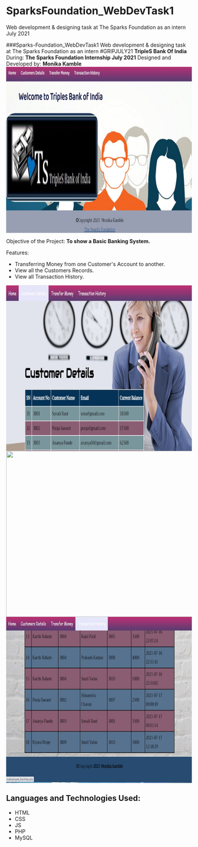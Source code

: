 # SparksFoundation_WebDevTask1
Web development &amp; designing task at The Sparks Foundation as an intern July 2021

###Sparks-Foundation_WebDevTask1
Web development &amp; designing task at The Sparks Foundation as an intern #GRIPJULY21
<b>TripleS Bank Of India</b>
During: <b>The Sparks Foundation Internship July 2021</b>
Designed and Developed by: <b>Monika Kamble</b>
<img src="images/sprk.jpg" height="450px" width="850px" align="center">

Objective of the Project:
<b>To show a Basic Banking System.</b>

Features:
  <ul type="disc">
  <li>Transferring Money from one Customer's Account to another.</li>
  <li>View all the Customers Records.</li>
  <li>View all Transaction History.</li>
  </ul>  
<img src="images/Customer_Details.jpg" height="450px" width="850px" align="center">
<img src="images/Transferr_Money.jpg" height="450px" width="850px" align="center">
<img src="images/History.jpg" height="450px" width="850px" align="center">
  
  

<h2>Languages and Technologies Used:</h2>
  <ul type="disc">
  <li>HTML</li>
  <li>CSS</li>
  <li>JS</li>
  <li>PHP</li>
  <li>MySQL</li>
  </ul>
